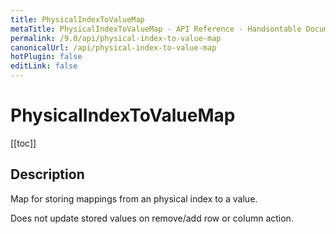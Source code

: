 ```yaml
---
title: PhysicalIndexToValueMap
metaTitle: PhysicalIndexToValueMap - API Reference - Handsontable Documentation
permalink: /9.0/api/physical-index-to-value-map
canonicalUrl: /api/physical-index-to-value-map
hotPlugin: false
editLink: false
---
```


# PhysicalIndexToValueMap

[[toc]]

## Description

Map for storing mappings from an physical index to a value.

Does not update stored values on remove/add row or column action.
